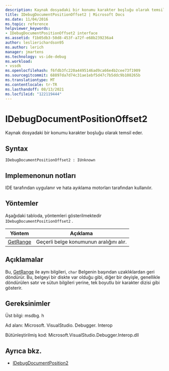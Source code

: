 ```yaml
---
description: Kaynak dosyadaki bir konumu karakter boşluğu olarak temsil eder.
title: IDebugDocumentPositionOffset2 | Microsoft Docs
ms.date: 11/04/2016
ms.topic: reference
helpviewer_keywords:
- IDebugDocumentPositionOffset2 interface
ms.assetid: f1b05db3-50d8-453f-a72f-e68b239236a4
author: leslierichardson95
ms.author: lerich
manager: jmartens
ms.technology: vs-ide-debug
ms.workload:
- vssdk
ms.openlocfilehash: f6fdb3fc220a4495146ad9ca66e4b2cee73f1909
ms.sourcegitcommit: 68897da7d74c31ae1ebf5d47c7b5ddc9b108265b
ms.translationtype: MT
ms.contentlocale: tr-TR
ms.lasthandoff: 08/13/2021
ms.locfileid: "122119444"
---
```

# <a name="idebugdocumentpositionoffset2"></a>IDebugDocumentPositionOffset2
Kaynak dosyadaki bir konumu karakter boşluğu olarak temsil eder.

## <a name="syntax"></a>Syntax

```
IDebugDocumentPositionOffset2 : IUnknown
```

## <a name="notes-for-implementers"></a>Implemenonun notları
 IDE tarafından uygulanır ve hata ayıklama motorları tarafından kullanılır.

## <a name="methods"></a>Yöntemler
 Aşağıdaki tabloda, yöntemleri gösterilmektedir `IDebugDocumentPositionOffset2` .

|Yöntem|Açıklama|
|------------|-----------------|
|[GetRange](../../../extensibility/debugger/reference/idebugdocumentpositionoffset2-getrange.md)|Geçerli belge konumunun aralığını alır.|

## <a name="remarks"></a>Açıklamalar
 Bu, [GetRange](../../../extensibility/debugger/reference/idebugdocumentposition2-getrange.md) ile aynı bilgileri, `char` Belgenin başından uzaklıklardan geri döndürür. Bu, belgeyi bir diskte var olduğu gibi, diğer bir deyişle, genellikle döndürülen satır ve sütun bilgileri yerine, tek boyutlu bir karakter dizisi gibi gösterir.

## <a name="requirements"></a>Gereksinimler
 Üst bilgi: msdbg. h

 Ad alanı: Microsoft. VisualStudio. Debugger. Interop

 Bütünleştirilmiş kod: Microsoft.VisualStudio.Debugger.Interop.dll

## <a name="see-also"></a>Ayrıca bkz.
- [IDebugDocumentPosition2](../../../extensibility/debugger/reference/idebugdocumentposition2.md)
